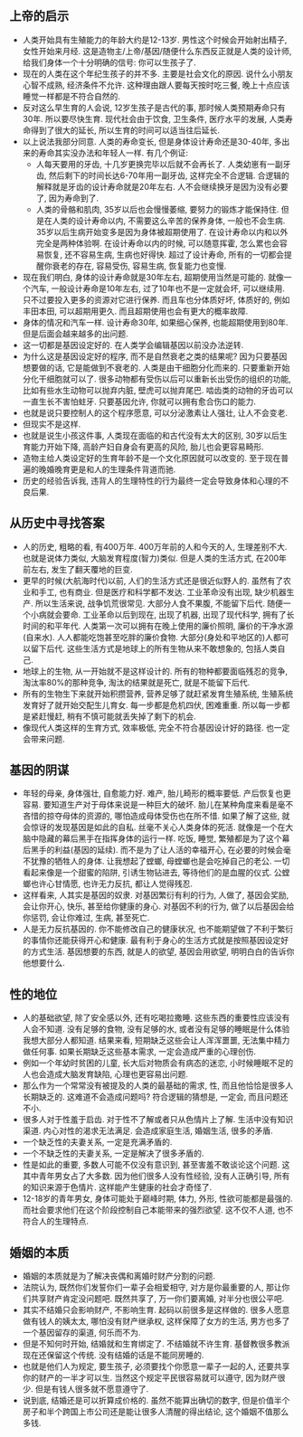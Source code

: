 ## 上帝的启示
- 人类开始具有生殖能力的年龄大约是12-13岁. 男性这个时候会开始射出精子, 女性开始来月经. 这是造物主/上帝/基因/随便什么东西反正就是人类的设计师, 给我们身体一个十分明确的信号: 你可以生孩子了.
- 现在的人类在这个年纪生孩子的并不多. 主要是社会文化的原因. 说什么小朋友心智不成熟, 经济条件不允许. 这种理由跟人要每天按时吃三餐, 晚上十点应该睡觉一样都是不符合自然的.
- 反对这么早生育的人会说, 12岁生孩子是古代的事, 那时候人类预期寿命只有30年. 所以要尽快生育. 现代社会由于饮食, 卫生条件, 医疗水平的发展, 人类寿命得到了很大的延长, 所以生育的时间可以适当往后延长.
- 以上说法我部分同意. 人类的寿命变长, 但是身体设计寿命还是30-40年, 多出来的寿命其实没办法和年轻人一样. 有几个例证:
  - 人每天要用的牙齿, 十几岁更换完毕以后就不会再长了. 人类幼崽有一副牙齿, 然后剩下的时间长达6-70年用一副牙齿, 这样完全不合逻辑. 合逻辑的解释就是牙齿的设计寿命就是20年左右. 人不会继续换牙是因为没有必要了, 因为寿命到了.
  - 人类的骨骼和肌肉, 35岁以后也会慢慢萎缩, 要努力的锻炼才能保持住. 但是在人类的设计寿命以内, 不需要这么辛苦的保养身体, 一般也不会生病. 35岁以后生病开始变多是因为身体被超期使用了. 在设计寿命以内和以外完全是两种体验啊. 在设计寿命以内的时候, 可以随意挥霍, 怎么累也会容易恢复, 还不容易生病, 生病也好得快. 超过了设计寿命, 所有的一切都会提醒你衰老的存在, 容易受伤, 容易生病, 恢复能力也变慢.
- 现在我们明白, 身体的设计寿命就是30年左右, 超期使用当然是可能的. 就像一个汽车, 一般设计寿命是10年左右, 过了10年也不是一定就会坏, 可以继续用. 只不过要投入更多的资源对它进行保养. 而且车也分体质好坏, 体质好的, 例如丰田本田, 可以超期用更久. 而且超期使用也会有更大的概率故障.
- 身体的情况和汽车一样. 设计寿命30年, 如果细心保养, 也能超期使用到80年. 但是后面会越来越多的出问题.
- 这一切都是基因设定好的. 在人类学会编辑基因以前没办法逆转.
- 为什么这是基因设定好的程序, 而不是自然衰老之类的结果呢? 因为只要基因想要做的话, 它是能做到不衰老的. 人类是由干细胞分化而来的. 只要重新开始分化干细胞就可以了. 很多动物都有受伤以后可以重新长出受伤的组织的功能, 比如有些水生动物可以抛弃内脏, 壁虎可以抛弃尾巴. 啮齿类的动物的牙齿可以一直生长不害怕蛀牙. 只要基因允许, 你就可以拥有愈合伤口的能力.
- 也就是说只要控制人的这个程序愿意, 可以分泌激素让人强壮, 让人不会变老.
- 但现实不是这样.
- 也就是说生小孩这件事, 人类现在面临的和古代没有太大的区别, 30岁以后生育能力开始下降, 高龄产妇自身会有更高的风险, 胎儿也会更容易畸形.
- 造物主给人类设定好的生育年龄不是一个文化原因就可以改变的. 至于现在普遍的晚婚晚育更是和人的生理条件背道而驰.
- 历史的经验告诉我, 违背人的生理特性的行为最终一定会导致身体和心理的不良后果.
## 从历史中寻找答案
- 人的历史, 粗略的看, 有400万年. 400万年前的人和今天的人, 生理差别不大. 也就是说体力类似, 大脑发育程度(智力)类似. 但是人类的生活方式, 在200年前左右, 发生了翻天覆地的巨变.
- 更早的时候(大航海时代)以前, 人们的生活方式还是很近似野人的. 虽然有了农业和手工, 也有商业. 但是医疗和科学都不发达. 工业革命没有出现, 缺少机器生产. 所以生活来说, 战争饥荒很常见. 大部分人食不果腹, 不能留下后代. 随便一个小病就会要命. 工业革命以后到现在, 出现了机器, 出现了现代科学, 拥有了长时间的和平年代. 人类第一次可以拥有在晚上使用的廉价照明, 廉价的干净水源(自来水). 人人都能吃饱甚至吃胖的廉价食物. 大部分(身处和平地区的)人都可以留下后代. 这些生活方式是地球上的所有生物从来不敢想象的, 包括人类自己.
- 地球上的生物, 从一开始就不是这样设计的. 所有的物种都要面临残忍的竞争, 淘汰率80%的那种竞争, 淘汰的结果就是死亡, 就是不能留下后代.
- 所有的生物生下来就开始积攒营养, 营养足够了就赶紧发育生殖系统, 生殖系统发育好了就开始交配生儿育女. 每一步都是危机四伏, 困难重重. 所以每一步都是紧赶慢赶, 稍有不慎可能就丢失掉了剩下的机会.
- 像现代人类这样的生育方式, 效率极低, 完全不符合基因设计好的路径. 也一定会带来问题.
## 基因的阴谋
- 年轻的母亲, 身体强壮, 自愈能力好. 难产, 胎儿畸形的概率要低. 产后恢复也更容易. 要知道生产对于母体来说是一种巨大的破坏. 胎儿在某种角度来看是毫不吝惜的掠夺母体的资源的, 哪怕造成母体受伤也在所不惜. 如果了解了这些, 就会惊讶的发现基因是如此的自私. 丝毫不关心人类身体的死活. 就像是一个在大脑中隐藏的幕后黑手在指挥身体的运行一样. 吃饭, 睡觉, 繁殖都是为了这个幕后黑手的利益(基因的延续). 而不是为了让人活的幸福开心, 在必要的时候会毫不犹豫的牺牲人的身体. 让我想起了螳螂, 母螳螂也是会吃掉自己的老公. 一切看起来像是一个甜蜜的陷阱, 引诱生物钻进去, 等待他们的是血腥的仪式. 公螳螂也许心甘情愿, 也许无力反抗, 都让人觉得残忍.
- 这样看来, 人其实是基因的奴隶. 对基因繁衍有利的行为, 人做了, 基因会奖励, 会让你开心, 快乐, 甚至给你健康的身心. 对基因不利的行为, 做了以后基因会给你惩罚, 会让你难过, 生病, 甚至死亡.
- 人是无力反抗基因的. 你不能修改自己的健康状况, 也不能期望做了不利于繁衍的事情你还能获得开心和健康. 最有利于身心的生活方式就是按照基因设定好的方式生活. 基因想要的东西, 就是人的欲望, 基因会用欲望, 明明白白的告诉你他想要什么.
## 性的地位
- 人的基础欲望, 除了安全感以外, 还有吃喝拉撒睡. 这些东西的重要性应该没有人会不知道. 没有足够的食物, 没有足够的水, 或者没有足够的睡眠是什么体验我想大部分人都知道. 结果来看, 短期缺乏这些会让人浑浑噩噩, 无法集中精力做任何事. 如果长期缺乏这些基本需求, 一定会造成严重的心理创伤.
- 例如一个年幼时贫困的儿童, 长大后对物质会有病态的迷恋, 小时候睡眠不足的人也会造成大脑发育缺陷, 心理也更容易出问题.
- 那么作为一个常常没有被提及的人类的最基础的需求, 性, 而且他恰恰是很多人长期缺乏的. 这难道不会造成问题吗? 符合逻辑的猜想是, 一定会, 而且问题还不小.
- 很多人对于性羞于启齿. 对于性不了解或者只从色情片上了解. 生活中没有知识渠道. 内心对性的渴求无法满足. 会造成家庭生活, 婚姻生活, 很多的矛盾.
- 一个缺乏性的夫妻关系, 一定是充满矛盾的.
- 一个不缺乏性的夫妻关系, 一定是解决了很多矛盾的.
- 性是如此的重要, 多数人可能不仅没有意识到, 甚至害羞不敢谈论这个问题. 这其中青年男女占了大多数. 因为他们很多人没有性经验, 没有人正确引导, 所有的知识来源于色情片. 这样能产生健康的社会才奇怪了.
- 12-18岁的青年男女, 身体可能处于巅峰时期, 体力, 外形, 性欲可能都是最强的. 而社会要求他们在这个阶段控制自己本能带来的强烈欲望. 这不仅不人道, 也不符合人的生理特点.
## 婚姻的本质
- 婚姻的本质就是为了解决丧偶和离婚时财产分割的问题.
- 法院认为, 既然你们发誓你们一辈子会相爱相守, 对方是你最重要的人, 那让你们共享财产肯定没问题吧. 既然共享了, 万一你们要离婚, 对半分也很公平吧.
- 其实不结婚只会影响财产, 不影响生育. 起码以前很多是这样做的. 很多人愿意做有钱人的姨太太, 哪怕没有财产继承权, 这样保障了女方的生活, 男方也多了一个基因留存的渠道, 何乐而不为.
- 但是不知何时开始, 结婚就和生育绑定了. 不结婚就不许生育. 基督教很多教派现在还保留这个传统. 没有结婚的话是不能同房睡的.
- 也就是他们人为规定, 要生孩子, 必须要找个你愿意一辈子一起的人, 还要共享你的财产的一半才可以生. 当然这个规定平民很容易就可以遵守, 因为财产很少. 但是有钱人很多就不愿意遵守了.
- 说到底, 结婚还是可以折算成价格的. 虽然不能算出确切的数字, 但是价值半个房子和半个跨国上市公司还是能让很多人清醒的得出结论, 这个婚姻不值那么多钱.
